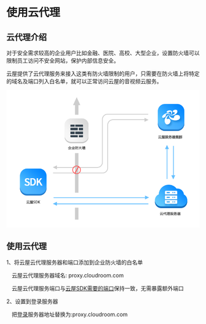 # 使用云代理

## 云代理介绍

对于安全需求较高的企业用户比如金融、医院、高校、大型企业，设置防火墙可以限制员工访问不安全网站，保护内部信息安全。

云屋提供了云代理服务来接入这类有防火墙限制的用户，只需要在防火墙上将特定的域名及端口列入白名单，就可以正常访问云屋的音视频云服务。

![Image text](./images/cloudProxy.png)


## 使用云代理

1、将云屋云代理服务器和端口添加到企业防火墙的白名单

&emsp;云屋云代理服务器域名: proxy.cloudroom.com

&emsp;云屋云代理服务端口与[云屋SDK需要的端口](BeforeDevelop.md#firewall)保持一致，无需暴露额外端口

2、设置到登录服务器

&emsp;把[登录](IntegratedGuide.md#login)服务器地址替换为:proxy.cloudroom.com

